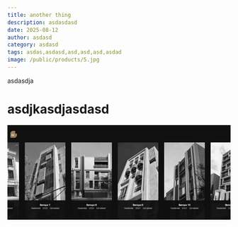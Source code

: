 ```yaml
---
title: another thing
description: asdasdasd
date: 2025-08-12
author: asdasd
category: asdasd
tags: asdas,asdasd,asd,asd,asd,asdad
image: /public/products/5.jpg
---
```

asdasdja

# asdjkasdjasdasd

![](/public/images/baroque.png)